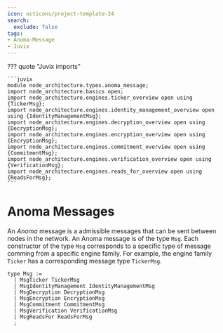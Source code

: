 ```yaml
---
icon: octicons/project-template-24
search:
  exclude: false
tags:
- Anoma-Message
- Juvix
---
```


??? quote "Juvix imports"

    ```juvix
    module node_architecture.types.anoma_message;
    import node_architecture.basics open;
    import node_architecture.engines.ticker_overview open using {TickerMsg};
    import node_architecture.engines.identity_management_overview open using {IdentityManagementMsg};
    import node_architecture.engines.decryption_overview open using {DecryptionMsg};
    import node_architecture.engines.encryption_overview open using {EncryptionMsg};
    import node_architecture.engines.commitment_overview open using {CommitmentMsg};
    import node_architecture.engines.verification_overview open using {VerificationMsg};
    import node_architecture.engines.reads_for_overview open using {ReadsForMsg};
    ```

# Anoma Messages

An _Anoma_ message is a admissible messages that can be sent between nodes in
the network. An Anoma message is of the type `Msg`. Each constructor of the type
`Msg` corresponds to a specific type of message comming from a specific engine
family. For example, the engine family `Ticker` has a corresponding message type
`TickerMsg`.

```juvix
type Msg :=
  | MsgTicker TickerMsg
  | MsgIdentityManagement IdentityManagementMsg
  | MsgDecryption DecryptionMsg
  | MsgEncryption EncryptionMsg
  | MsgCommitment CommitmentMsg
  | MsgVerification VerificationMsg
  | MsgReadsFor ReadsForMsg
  ;
```
